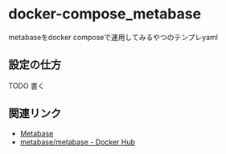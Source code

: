 # docker-compose_metabase

metabaseをdocker composeで運用してみるやつのテンプレyaml

## 設定の仕方

TODO 書く

## 関連リンク

- [Metabase](https://www.metabase.com/)
- [metabase/metabase - Docker Hub](https://hub.docker.com/r/metabase/metabase)
